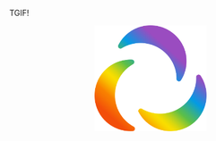 TGIF!
<p align="center"><img alt="epilot" src="src/epilot_Logo_nur_Icon_regenbogen_RGB_angepasst.svg" width="200"></p>

